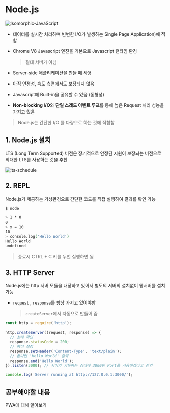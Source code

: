 # Node.js

![Isomorphic-JavaScript](http://poiemaweb.com/img/Isomorphic-JavaScript.png)

- 데이터를 실시간 처리하며 빈번한 I/O가 발생하는 Single Page Application)에 적합

- Chrome V8 Javascript 엔진을 기본으로 Javascript 런타임 환경

  > 절대 서버가 아님

- Server-side 애플리케이션을 만들 때 사용


- 아직 안정성, 속도 측면에서도 보장되지 않음
- Javascript에 Built-in을 공유할 수 있음 (동형성)
- **Non-blocking I/O**와 **단일 스레드 이벤트 루프**를 통해 높은 Request 처리 성능을 가지고 있음

> Node.js는 간단한 I/O 를 다량으로 하는 것에 적합함



## 1. Node.js 설치

LTS (Long Term Supported) 버전은 장기적으로 안정된 지원이 보장되는 버전으로 최대한 LTS를 사용하는 것을 추천

![lts-schedule](http://poiemaweb.com/img/lts-schedule.png)

## 2. REPL

Node.js가 제공하는 가상환경으로 간단한 코드를 직접 실행하여 결과를 확인 가능

```bash
$ node

> 1 * 0
0
> x = 10
10
> console.log('Hello World')
Hello World
undefined
```

> 종료시 CTRL + C 키를 두번 실행하면 됨

## 3. HTTP Server

Node.js에는 http 서버 모듈을 내장하고 있어서 별도의 서버의 설치없이 웹서버를 설치 가능

- `request` , `response`를 항상 가지고 있어야함

  > `createServer`에서 자동으로 만들어 줌



```javascript
const http = require('http');

http.createServer((request, response) => {
  // 상태 확인
  response.statusCode = 200;
  // 헤더 설정
  response.setHeader('Content-Type', 'text/plain');
  // 끝나면 'Hello World' 출력
  response.end('Hello World');
}).listen(3000); // 서버가 기동하는 상태에 3000번 Port를 사용하겠다고 선언

console.log('Server running at http://127.0.0.1:3000/');
```

## 공부해야할 내용

PWA에 대해 알아보기